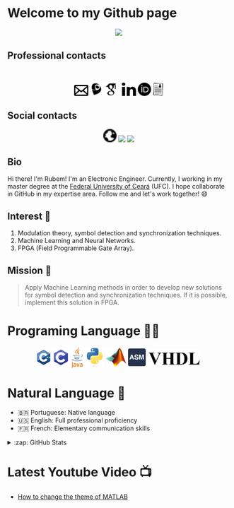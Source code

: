 <!--
**tapyu/tapyu** is a ✨ _special_ ✨ repository because its `README.md` (this file) appears on your GitHub profile.

Here are some ideas to get you started:

- 🔭 I’m currently working on ...
- 🌱 I’m currently learning ...
- 👯 I’m looking to collaborate on ...
- 🤔 I’m looking for help with ...
- 💬 Ask me about ...
- 📫 How to reach me: ...
- 😄 Pronouns: ...
- ⚡ Fun fact: ...

That is what I'm using to make the this Markdown:

- Shelds.io: https://github.com/badges/shields

-->

<h1>Welcome to my Github page</h1>

<p align='center'>
<img src="https://img.shields.io/github/followers/tapyu?style=social"></a>
</p>

## Professional contacts
<br />
<p align='center'>
<a href="mailto:rubem.engenharia@gmail.com" target="_blank"><img height="25" width="32px" src="https://raw.githubusercontent.com/tapyu/tapyu/master/figs/email.png"></a>
<a href=http://lattes.cnpq.br/0717252455115225 target="_blank"><img height="30" src="https://raw.githubusercontent.com/tapyu/tapyu/master/figs/lattes.png"></a>
<a href="https://scholar.google.com.br/citations?user=Kj6Gzs4AAAAJ&hl=pt-BR&oi=sra"><img height="30" src="https://raw.githubusercontent.com/tapyu/tapyu/master/figs/google%20scholar.png"></a>
<a href="https://www.linkedin.com/in/rubem-pacelli/"><img style="margin-left:5px; margin-right: -7px" height="30" src="https://raw.githubusercontent.com/tapyu/tapyu/dc58705fdabefd1e2aacabb99db063bfa1bb9426/figs/linkedin.svg"></a>&nbsp;&nbsp;
<a href="https://orcid.org/0000-0001-5933-8565"> <img height="30" src="https://raw.githubusercontent.com/tapyu/tapyu/master/figs/orcid.png"></a>
<a href="https://github.com/tapyu/tapyu/blob/master/cv/Latex/cv.pdf"> <img height="30" src="https://raw.githubusercontent.com/tapyu/tapyu/master/figs/cv.png"></a>
</p>

## Social contacts
<p align='center'>
<a href="https://raw.githubusercontent.com/tapyu/tapyu/master/figs/pepe.jpg"><img height="30" src="https://raw.githubusercontent.com/iconic/open-iconic/master/svg/globe.svg"></a>
<a href="https://www.youtube.com/channel/UCn1nfBWKVmvPvTsAH5Agf6Q"><img height="30" src="https://cdn.jsdelivr.net/npm/simple-icons@v3/icons/youtube.svg"></a>
<a href="https://www.instagram.com/rubempacelli/"><img height="30" src="https://cdn.jsdelivr.net/npm/simple-icons@v3/icons/instagram.svg"></a>
</p>

## Bio
Hi there! I'm Rubem! I'm an Electronic Engineer. Currently, I working in my master degree at the [Federal University of Ceará][UFCwebsite] (UFC). I hope collaborate in GitHub in my expertise area. Follow me and let's work together! 😄

## Interest 🧠
1. Modulation theory, symbol detection and synchronization techniques. 
1. Machine Learning and Neural Networks.
1. FPGA (Field Programmable Gate Array).

## Mission 🦾
> Apply Machine Learning methods in order to develop new solutions for symbol detection and synchronization techniques. If it is possible, implement this solution in FPGA.

# Programing Language 👨‍💻
<p align='center'>
<img align="center" alt="cpp" width="30px" src="https://raw.githubusercontent.com/tapyu/tapyu/master/figs/cpp.svg" />
<img align="center" alt="c" width="40px" src="https://raw.githubusercontent.com/tapyu/tapyu/master/figs/c.svg" />
<img align="center" alt="java" width="26px" src="https://raw.githubusercontent.com/tapyu/tapyu/master/figs/java.png" />
<img align="center" alt="python" width="45rpx" src="https://raw.githubusercontent.com/tapyu/tapyu/master/figs/python.svg" />
<img align="center" alt="Matlab" width="46px" src="https://raw.githubusercontent.com/tapyu/tapyu/master/figs/Matlab.png" />
<img align="center" alt="assembly" width="40px" src="https://raw.githubusercontent.com/tapyu/tapyu/master/figs/assembly.png" />
<img align="center" alt="VHDL" width="120px" src="https://raw.githubusercontent.com/tapyu/tapyu/master/figs/VHDL.jfif" />
</p>
<!-- - R -->
<!-- - UNIX Shell scripting -->

# Natural Language 👅
- :brazil: Portuguese: Native language
- :us: English: Full professional proficiency
- :fr: French: Elementary communication skills

<details>
  <summary>:zap: GitHub Stats</summary>
  [![Anurag's github stats](https://github-readme-stats.vercel.app/api?username=tapyu)](https://github.com/anuraghazra/github-readme-stats)
</details>

# Latest Youtube Video 📺
<!-- YOUTUBE:START -->
- [How to change the theme of MATLAB](https://www.youtube.com/watch?v=-ZjhzlEbLko)
<!-- YOUTUBE:END -->

[UFCwebsite]: http://www.ufc.br/